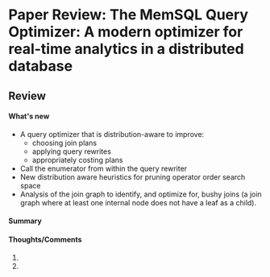 # Paper Review: The MemSQL Query Optimizer: A modern optimizer for real-time analytics in a distributed database

## Review

#### What's new
* A query optimizer that is distribution-aware to improve:
    * choosing join plans
    * applying query rewrites
    * appropriately costing plans
* Call the enumerator from within the query rewriter
* New distribution aware heuristics for pruning operator order search space
* Analysis of the join graph to identify, and optimize for, bushy joins (a join graph where at least one internal node does not have a leaf as a child).

#### Summary



#### Thoughts/Comments
1. 

2. 
